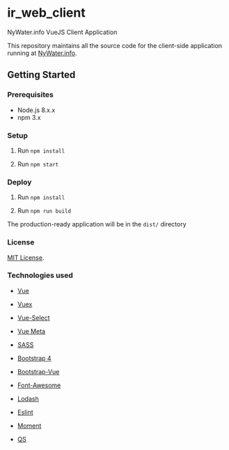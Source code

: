 # ir_web_client
NyWater.info VueJS Client Application

This repository maintains all the source code for the client-side application running at [NyWater.info](http://nywater.info).

## Getting Started

### Prerequisites
- Node.js 8.x.x
- npm 3.x

### Setup

1. Run `npm install`

2. Run `npm start`

### Deploy

1. Run `npm install`

2. Run `npm run build`

The production-ready application will be in the `dist/` directory

### License
[MIT License](http://opensource.org/licenses/MIT).

### Technologies used

- [Vue](http://vuejs.org/)

- [Vuex](https://vuex.vuejs.org/en/)

- [Vue-Select](https://github.com/sagalbot/vue-select)

- [Vue Meta](https://github.com/declandewet/vue-meta)

- [SASS](http://sass-lang.com/)

- [Bootstrap 4](http://getbootstrap.com/)

- [Bootstrap-Vue](bootstrap-vue.js.org)

- [Font-Awesome](http://fortawesome.github.io/Font-Awesome/icons/)

- [Lodash](https://lodash.com/)

- [Eslint](https://eslint.org/)

- [Moment](https://momentjs.com/docs/)

- [QS](https://www.npmjs.com/package/qs)
